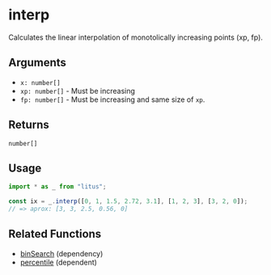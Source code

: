 # interp

Calculates the linear interpolation of monotolically increasing points (xp, fp).

## Arguments

- `x: number[]`
- `xp: number[]` - Must be increasing
- `fp: number[]` - Must be increasing and same size of `xp`.

## Returns

`number[]`

## Usage

```ts
import * as _ from "litus";

const ix = _.interp([0, 1, 1.5, 2.72, 3.1], [1, 2, 3], [3, 2, 0]);
// => aprox: [3, 3, 2.5, 0.56, 0]
```

## Related Functions

- [binSearch](../array/binSearch.md) (dependency)
- [percentile](percentile.md) (dependent)
